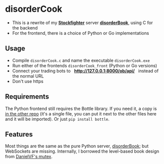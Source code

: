 # disorderCook

* This is a rewrite of my **[Stockfighter](http://stockfighter.io)** server **[disorderBook](https://github.com/fohristiwhirl/disorderBook)**, using C for the backend
* For the frontend, there is a choice of Python or Go implementations

## Usage

* Compile `disorderCook.c` and name the executable `disorderCook.exe`
* Run either of the frontends `disorderCook_front` (Python or Go versions)
* Connect your trading bots to &nbsp; **http://127.0.0.1:8000/ob/api/** &nbsp; instead of the normal URL
* Don't use https

## Requirements

The Python frontend still requires the Bottle library. If you need it, a copy is [in the other repo](https://github.com/fohristiwhirl/disorderBook/blob/master/bottle_0_12_9.py) (it's a single file, you can put it next to the other files here and it will be imported). Or just `pip install bottle`.

## Features

Most things are the same as the pure Python server, [disorderBook](https://github.com/fohristiwhirl/disorderBook); but WebSockets are missing. Internally, I borrowed the level-based book design from [DanielVF's mutex](https://github.com/DanielVF/Mutex).
